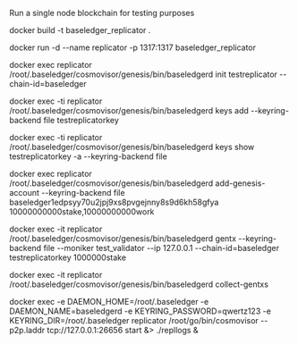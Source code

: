 Run a single node blockchain for testing purposes


docker build -t baseledger_replicator .

docker run -d --name replicator -p 1317:1317 baseledger_replicator

docker exec replicator /root/.baseledger/cosmovisor/genesis/bin/baseledgerd init testreplicator --chain-id=baseledger

docker exec -ti replicator /root/.baseledger/cosmovisor/genesis/bin/baseledgerd keys add --keyring-backend file testreplicatorkey

docker exec -ti replicator /root/.baseledger/cosmovisor/genesis/bin/baseledgerd  keys show testreplicatorkey -a --keyring-backend file

docker exec replicator /root/.baseledger/cosmovisor/genesis/bin/baseledgerd add-genesis-account --keyring-backend file baseledger1edpsyy70u2jpj9xs8pvgejnny8s9d6kh58gfya 10000000000stake,10000000000work

docker exec -it replicator /root/.baseledger/cosmovisor/genesis/bin/baseledgerd gentx --keyring-backend file --moniker test_validator --ip 127.0.0.1 --chain-id=baseledger testreplicatorkey 1000000stake

docker exec -it replicator /root/.baseledger/cosmovisor/genesis/bin/baseledgerd collect-gentxs

docker exec -e DAEMON_HOME=/root/.baseledger -e DAEMON_NAME=baseledgerd -e KEYRING_PASSWORD=qwertz123 -e KEYRING_DIR=/root/.baseledger replicator /root/go/bin/cosmovisor  --p2p.laddr tcp://127.0.0.1:26656 start &> ./repllogs &

